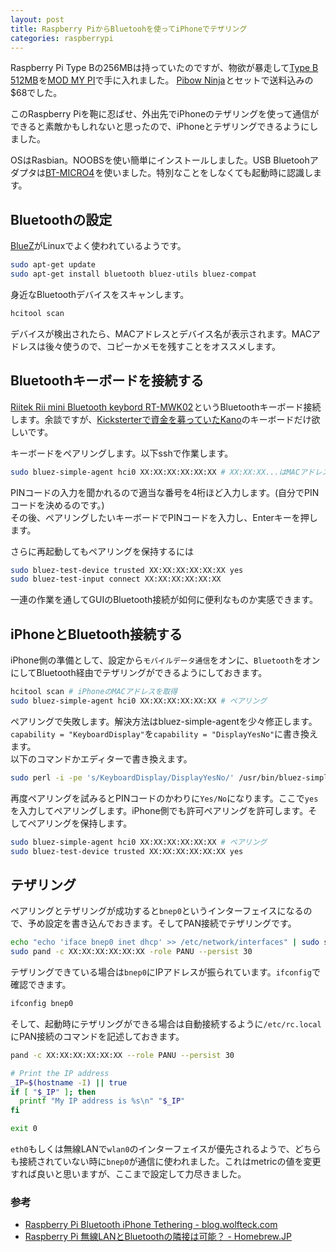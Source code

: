 ```yaml
---
layout: post
title: Raspberry PiからBluetoohを使ってiPhoneでテザリング
categories: raspberrypi
---
```

Raspberry Pi Type Bの256MBは持っていたのですが、物欲が暴走して<a href="http://www.amazon.co.jp/gp/product/B00CBWMXVE/ref=as_li_ss_tl?ie=UTF8&camp=247&creative=7399&creativeASIN=B00CBWMXVE&linkCode=as2&tag=count_0-22">Type B 512MB</a><img src="http://ir-jp.amazon-adsystem.com/e/ir?t=count_0-22&l=as2&o=9&a=B00CBWMXVE" width="1" height="1" border="0" alt="" style="border:none !important; margin:0px !important;" />を[MOD MY PI][1]で手に入れました。
<a href="http://www.amazon.co.jp/gp/product/B00EHV05VW/ref=as_li_ss_tl?ie=UTF8&camp=247&creative=7399&creativeASIN=B00EHV05VW&linkCode=as2&tag=count_0-22">Pibow Ninja</a><img src="http://ir-jp.amazon-adsystem.com/e/ir?t=count_0-22&l=as2&o=9&a=B00EHV05VW" width="1" height="1" border="0" alt="" style="border:none !important; margin:0px !important;" />とセットで送料込みの$68でした。

このRaspberry Piを鞄に忍ばせ、外出先でiPhoneのテザリングを使って通信ができると素敵かもしれないと思ったので、iPhoneとテザリングできるようにしました。

OSはRasbian。NOOBSを使い簡単にインストールしました。USB Bluetoohアダプタは<a href="http://www.amazon.co.jp/gp/product/B0071TE1G2/ref=as_li_ss_tl?ie=UTF8&camp=247&creative=7399&creativeASIN=B0071TE1G2&linkCode=as2&tag=count_0-22">BT-MICRO4</a><img src="http://ir-jp.amazon-adsystem.com/e/ir?t=count_0-22&l=as2&o=9&a=B0071TE1G2" width="1" height="1" border="0" alt="" style="border:none !important; margin:0px !important;" />を使いました。特別なことをしなくても起動時に認識します。

## Bluetoothの設定
[BlueZ][4]がLinuxでよく使われているようです。

``` bash
sudo apt-get update
sudo apt-get install bluetooth bluez-utils bluez-compat
```

身近なBluetoothデバイスをスキャンします。

``` bash
hcitool scan
```

デバイスが検出されたら、MACアドレスとデバイス名が表示されます。MACアドレスは後々使うので、コピーかメモを残すことをオススメします。

## Bluetoothキーボードを接続する
<a href="http://www.amazon.co.jp/gp/product/B004I23KEE/ref=as_li_ss_tl?ie=UTF8&camp=247&creative=7399&creativeASIN=B004I23KEE&linkCode=as2&tag=count_0-22">Riitek Rii mini Bluetooth keybord RT-MWK02</a><img src="http://ir-jp.amazon-adsystem.com/e/ir?t=count_0-22&l=as2&o=9&a=B004I23KEE" width="1" height="1" border="0" alt="" style="border:none !important; margin:0px !important;" />というBluetoothキーボード接続します。余談ですが、[Kicksterterで資金を募っていたKano][2]のキーボードだけ欲しいです。

キーボードをペアリングします。以下sshで作業します。

``` bash
sudo bluez-simple-agent hci0 XX:XX:XX:XX:XX:XX # XX:XX:XX...はMACアドレス
```

PINコードの入力を聞かれるので適当な番号を4桁ほど入力します。(自分でPINコードを決めるのです。)  
その後、ペアリングしたいキーボードでPINコードを入力し、Enterキーを押します。

さらに再起動してもペアリングを保持するには

``` bash
sudo bluez-test-device trusted XX:XX:XX:XX:XX:XX yes
sudo bluez-test-input connect XX:XX:XX:XX:XX:XX
```

一連の作業を通してGUIのBluetooth接続が如何に便利なものか実感できます。

## iPhoneとBluetooth接続する
iPhone側の準備として、設定から`モバイルデータ通信`をオンに、`Bluetooth`をオンにしてBluetooth経由でテザリングができるようにしておきます。

``` bash
hcitool scan # iPhoneのMACアドレスを取得
sudo bluez-simple-agent hci0 XX:XX:XX:XX:XX:XX # ペアリング
```

ペアリングで失敗します。解決方法はbluez-simple-agentを少々修正します。  
`capability = "KeyboardDisplay"`を`capability = "DisplayYesNo"`に書き換えます。  
以下のコマンドかエディターで書き換えます。

``` bash
sudo perl -i -pe 's/KeyboardDisplay/DisplayYesNo/' /usr/bin/bluez-simple-agent
```

再度ペアリングを試みるとPINコードのかわりに`Yes/No`になります。ここで`yes`を入力してペアリングします。iPhone側でも許可ペアリングを許可します。そしてペアリングを保持します。

``` bash
sudo bluez-simple-agent hci0 XX:XX:XX:XX:XX:XX # ペアリング
sudo bluez-test-device trusted XX:XX:XX:XX:XX:XX yes
```

## テザリング
ペアリングとテザリングが成功すると`bnep0`というインターフェイスになるので、予め設定を書き込んでおきます。そしてPAN接続でテザリングです。

``` bash
echo "echo 'iface bnep0 inet dhcp' >> /etc/network/interfaces" | sudo sh
sudo pand -c XX:XX:XX:XX:XX:XX -role PANU --persist 30
```

テザリングできている場合は`bnep0`にIPアドレスが振られています。`ifconfig`で確認できます。

``` bash
ifconfig bnep0
```

そして、起動時にテザリングができる場合は自動接続するように`/etc/rc.local`にPAN接続のコマンドを記述しておきます。

``` bash
pand -c XX:XX:XX:XX:XX:XX --role PANU --persist 30

# Print the IP address
_IP=$(hostname -I) || true
if [ "$_IP" ]; then
  printf "My IP address is %s\n" "$_IP"
fi

exit 0
```

`eth0`もしくは無線LANで`wlan0`のインターフェイスが優先されるようで、どちらも接続されていない時に`bnep0`が通信に使われました。これはmetricの値を変更すれば良いと思いますが、ここまで設定して力尽きました。

### 参考
* [Raspberry Pi Bluetooth iPhone Tethering - blog.wolfteck.com][5]
* [Raspberry Pi 無線LANとBluetoothの隣接は可能？ - Homebrew.JP][6]

[1]: https://www.modmypi.com/
[2]: https://www.kickstarter.com/projects/alexklein/kano-a-computer-anyone-can-make
[3]: http://blog.kugelfish.com/2012/10/look-ma-no-wires-raspberry-pi-bluetooth.html
[4]: http://www.bluez.org/
[5]: http://blog.wolfteck.com/projects/raspi/bluetooth-iphone-internet/
[6]: http://homebrew.jp/show?page=1464
